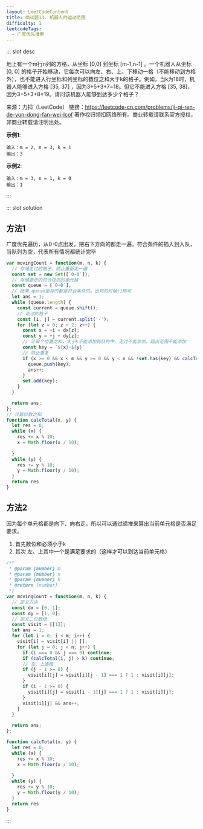 ```yaml
---
layout: LeetCodeContent
title: 面试题13. 机器人的运动范围
difficulty: 1
leetcodeTags:
  - 广度优先搜索
---
```



::: slot desc

地上有一个m行n列的方格，从坐标 [0,0] 到坐标 [m-1,n-1] 。一个机器人从坐标 [0, 0] 的格子开始移动，它每次可以向左、右、上、下移动一格（不能移动到方格外），也不能进入行坐标和列坐标的数位之和大于k的格子。例如，当k为18时，机器人能够进入方格 [35, 37] ，因为3+5+3+7=18。但它不能进入方格 [35, 38]，因为3+5+3+8=19。请问该机器人能够到达多少个格子？

来源：力扣（LeetCode）
链接：https://leetcode-cn.com/problems/ji-qi-ren-de-yun-dong-fan-wei-lcof
著作权归领扣网络所有。商业转载请联系官方授权，非商业转载请注明出处。

**示例1**:

```
输入：m = 2, n = 3, k = 1
输出：3
```

**示例2**:

```
输入：m = 3, n = 1, k = 0
输出：1
```
:::


::: slot solution

## 方法1

广度优先遍历，从0-0点出发，把右下方向的都走一遍，符合条件的插入到入队，当队列为空，代表所有情况都统计完毕

```javascript
var movingCount = function(m, n, k) {
  // 存储走过的格子，防止重新走一遍
  const set = new Set([`0-0`]);
  // 存储要走的符合规则的单元格
  const queue = [`0-0`];
  // 结果 queue里存的都是符合条件的。出列的时候+1即可
  let ans = 1;
  while (queue.length) {
    const current = queue.shift();
    // 走过的格子
    const [i, j] = current.split('-');
    for (let z = 0; z < 2; z++) {
      const x = +i + dx[z];
      const y = +j + dy[z];
      // 计算个位置之和，大于k不能添加到队列中，走过不能添加，超出范围不能添加
      const key = `${x}-${y}`
      // 防止重复
      if (x >= 0 && x < m && y >= 0 && y < n && !set.has(key) && calcTotal(x, y) <= k) {
        queue.push(key);
        ans++;
      }
      set.add(key);
    }
  }

  return ans;
};
// 计算位数之和
function calcTotal(x, y) {
  let res = 0;
  while (x) {
    res += x % 10;
    x = Math.floor(x / 10);
    
  }
  while (y) {
    res += y % 10;
    y = Math.floor(y / 10);
  }
  return res
}
```

## 方法2

因为每个单元格都是向下、向右走。所以可以通过递推来算出当前单元格是否满足要求。
  1. 首先数位和必须小于k
  2. 其次 左、上其中一个是满足要求的（这样才可以到达当前单元格）


```javascript
/**
 * @param {number} m
 * @param {number} n
 * @param {number} k
 * @return {number}
 */
var movingCount = function(m, n, k) {
  // 定义方向
  const dx = [0, 1];
  const dy = [1, 0];
  // 定义二位数组
  const visit = [[1]];
  let ans = 1;
  for (let i = 0; i < m; i++) {
    visit[i] = visit[i] || [];
    for (let j = 0; j < n; j++) {
      if (i === 0 && j === 0) continue;
      if (calcTotal(i, j) > k) continue;
      // 左、上递推
      if (j - 1 >= 0) {
        visit[i][j] = visit[i][j - 1] === 1 ? 1 : visit[i][j];
      }
      if (i - 1 >= 0) {
        visit[i][j] = visit[i - 1][j] === 1 ? 1 : visit[i][j];
      }
      visit[i][j] && ans++;
    }
  }

  return ans;
};

function calcTotal(x, y) {
  let res = 0;
  while (x) {
    res += x % 10;
    x = Math.floor(x / 10);
    
  }
  while (y) {
    res += y % 10;
    y = Math.floor(y / 10);
  }
  return res
}
```
:::